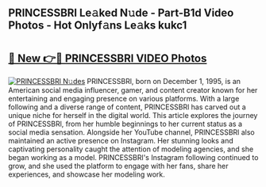 ## PRlNCESSBRl Le𝚊ked N𝚞de - Part-B1d Video Photos - Hot Onlyf𝚊ns Le𝚊ks kukc1

# <h2><a href="http://ac5027.deff.icu/?id=PRlNCESSBRl">🔗 New 👉🔴 PRlNCESSBRl VIDEO Photos</a></h2>

[![PRlNCESSBRl N𝚞des](https://i.imgur.com/rIISA9y.gif)](http://ac5027.deff.icu/?id=PRlNCESSBRl)
PRlNCESSBRl, born on December 1, 1995, is an American social media influencer, gamer, and content creator known for her entertaining and engaging presence on various platforms. With a large following and a diverse range of content, PRlNCESSBRl has carved out a unique niche for herself in the digital world. This article explores the journey of PRlNCESSBRl, from her humble beginnings to her current status as a social media sensation. Alongside her YouTube channel, PRlNCESSBRl also maintained an active presence on Instagram. Her stunning looks and captivating personality caught the attention of modeling agencies, and she began working as a model. PRlNCESSBRl's Instagram following continued to grow, and she used the platform to engage with her fans, share her experiences, and showcase her modeling work.
